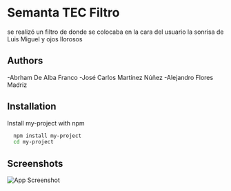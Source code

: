 # Semanta TEC Filtro
se realizó un filtro de donde se colocaba en la cara del usuario la sonrisa de Luis Miguel y ojos llorosos


## Authors
-Abrham De Alba Franco 
-José Carlos Martínez Núñez
-Alejandro Flores Madriz 
## Installation

Install my-project with npm

```bash
  npm install my-project
  cd my-project
```
    
## Screenshots

![App Screenshot](https://via.placeholder.com/468x300?text=App+Screenshot+Here)

